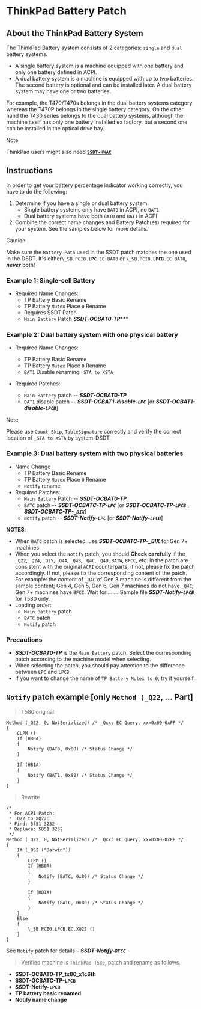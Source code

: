 # ThinkPad Battery Patch

## About the ThinkPad Battery System

The ThinkPad Battery system consists of 2 categories: `single` and `dual` battery systems.

- A single battery system is a machine equipped with one battery and only one battery defined in ACPI.
- A dual battery system is a machine is equipped with up to two batteries. The second battery is optional and can be installed later. A dual battery system may have one or two batteries.

For example, the T470/T470s belongs in the dual battery systems category whereas the T470P belongs in the single battery category. On the other hand the T430 series belongs to the dual battery systems, although the machine itself has only one battery installed ex factory, but a second one can be installed in the optical drive bay.

> [!NOTE]
> 
> ThinkPad users might also need [**`SSDT-HWAC`**](/Content/05_Laptop-specific_Patches/Brand-specific_Patches/ThinkPad)

## Instructions
In order to get your battery percentage indicator working correctly, you have to do the following: 

1. Determine if you have a single or dual battery system:
	* Single battery systems only have `BAT0` in ACPI, no `BAT1`
	* Dual battery systems have both `BAT0` and `BAT1` in ACPI
2. Combine the correct name changes and Battery Patch(es) required for your system. See the samples below for more details.

> [!CAUTION]
> 
> Make sure the `Battery Path` used in the SSDT patch matches the one used in the DSDT. It's either`\_SB.PCI0.`**`LPC`**`.EC.BAT0` or `\_SB.PCI0.`**`LPCB`**`.EC.BAT0`, ***never*** both!

### Example 1: Single-cell Battery

- Required Name Changes:
  - TP Battery Basic Rename
  - TP Battery `Mutex` Place `0` Rename
  - Requires SSDT Patch
  - `Main Battery` Patch  ***SSDT-OCBAT0-TP******

### Example 2: Dual battery system with one physical battery

- Required Name Changes:
  - TP Battery Basic Rename
  - TP Battery `Mutex` Place `0` Rename
  - `BAT1` Disable renaming `_STA to XSTA` 
  
- Required Patches:
  - `Main Battery` patch -- ***SSDT-OCBAT0-TP*** 
  - `BAT1` disable patch -- ***SSDT-OCBAT1-disable-`LPC`*** [or ***SSDT-OCBAT1-disable-`LPCB`***]

> [!NOTE]
> 
> Please use `Count`, `Skip`, `TableSignature` correctly and verify the correct location of `_STA to XSTA` by system-DSDT.

### Example 3: Dual battery system with two physical batteries

- Name Change
  - TP Battery Basic Rename
  - TP Battery `Mutex` Place `0` Rename
  - `Notify` rename
- Required Patches:
  - `Main Battery` Patch -- ***SSDT-OCBAT0-TP***
  - `BATC` patch -- ***SSDT-OCBATC-TP-`LPC`*** [or ***SSDT-OCBATC-TP-`LPCB`*** , ***SSDT-OCBATC-TP-`_BIX`***]
  - `Notify` patch -- ***SSDT-Notify-`LPC`*** [or ***SSDT-Notify-`LPCB`***]

**NOTES**:

- When `BATC` patch is selected, use ***SSDT-OCBATC-TP-_BIX*** for Gen 7+ machines 
- When you select the `Notify` patch, you should **Check carefully** if the `_Q22`, `_Q24`, `_Q25`, `_Q4A`, `_Q4B`, `_Q4C`, `_Q4D`, `BATW`, `BFCC`, etc. in the patch are consistent with the original `ACPI` counterparts, if not, please fix the patch accordingly. If not, please fix the corresponding content of the patch. For example: the content of `_Q4C` of Gen 3 machine is different from the sample content; Gen 4, Gen 5, Gen 6, Gen 7 machines do not have `_Q4C`; Gen 7+ machines have `BFCC`. Wait for ....... Sample file ***SSDT-Notify-`LPCB`*** for T580 only.
- Loading order:
  - `Main Battery` patch
  - `BATC` patch
  - `Notify` patch

### Precautions

- ***SSDT-OCBAT0-TP*** is the `Main Battery` patch. Select the corresponding patch according to the machine model when selecting.
- When selecting the patch, you should pay attention to the difference between `LPC` and `LPCB`.
- If you want to change the name of `TP Battery Mutex to 0`, try it yourself.

## `Notify` patch example [only `Method (_Q22`, ... Part]

> T580 original

```asl
Method (_Q22, 0, NotSerialized) /* _Qxx: EC Query, xx=0x00-0xFF */
{
    CLPM ()
    If (HB0A)
    {
        Notify (BAT0, 0x80) /* Status Change */
    }

    If (HB1A)
    {
        Notify (BAT1, 0x80) /* Status Change */
    }
}
```

> Rewrite

```asl
/*
 * For ACPI Patch:
 * _Q22 to XQ22:
 * Find: 5f51 3232
 * Replace: 5851 3232
 */
Method (_Q22, 0, NotSerialized) /* _Qxx: EC Query, xx=0x00-0xFF */
{
    If (_OSI ("Darwin"))
    {
        CLPM ()
        If (HB0A)
        {
            Notify (BATC, 0x80) /* Status Change */
        }

        If (HB1A)
        {
            Notify (BATC, 0x80) /* Status Change */
        }
    }
    Else
    {
        \_SB.PCI0.LPCB.EC.XQ22 ()
    }
}
```

See `Notify` patch for details – ***SSDT-Notify-`BFCC`*** 

> Verified machine is `ThinkPad T580`, patch and rename as follows.

- **SSDT-OCBAT0-TP_tx80_x1c6th** 
- **SSDT-OCBATC-TP-`LPCB`** 
- **SSDT-Notify-`LPCB`** 
- **TP battery basic renamed** 
- **Notify name change**
